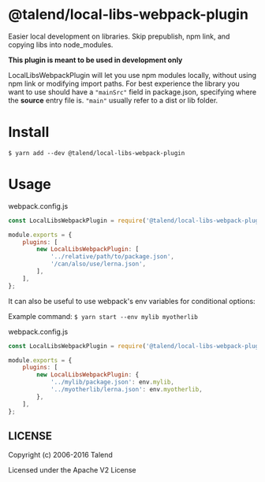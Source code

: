 # @talend/local-libs-webpack-plugin

Easier local development on libraries. Skip prepublish, npm link, and copying libs into node_modules. 

**This plugin is meant to be used in development only**

LocalLibsWebpackPlugin will let you use npm modules locally, without using npm link or modifying import paths. For best experience the library you want to use should have a `"mainSrc"` field in package.json, specifying where the **source** entry file is. `"main"` usually refer to a dist or lib folder. 

# Install
`$ yarn add --dev @talend/local-libs-webpack-plugin`

# Usage

webpack.config.js
```js
const LocalLibsWebpackPlugin = require('@talend/local-libs-webpack-plugin');

module.exports = {
	plugins: [
		new LocalLibsWebpackPlugin: [
			'../relative/path/to/package.json',
			'/can/also/use/lerna.json',
		],
	],
};
```

It can also be useful to use webpack's env variables for conditional options:

Example command: `$ yarn start --env mylib myotherlib`

webpack.config.js
```js
const LocalLibsWebpackPlugin = require('@talend/local-libs-webpack-plugin');

module.exports = {
	plugins: [
		new LocalLibsWebpackPlugin: {
			'../mylib/package.json': env.mylib,
			'../myotherlib/lerna.json': env.myotherlib,
		},
	],
};
```

## LICENSE

Copyright (c) 2006-2016 Talend

Licensed under the Apache V2 License
